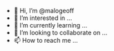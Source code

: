 - 👋 Hi, I’m @malogeoff
- 👀 I’m interested in ...
- 🌱 I’m currently learning ...
- 💞️ I’m looking to collaborate on ...
- 📫 How to reach me ...

<!---
malogeoff/malogeoff is a ✨ special ✨ repository because its `README.md` (this file) appears on your GitHub profile.
You can click the Preview link to take a look at your changes.
--->
